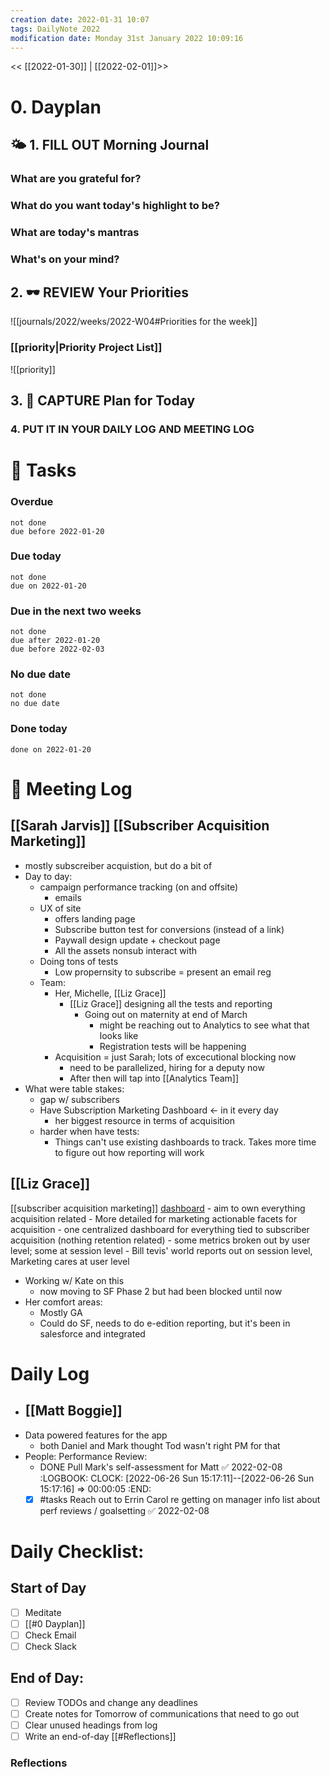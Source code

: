 ```yaml
---
creation date: 2022-01-31 10:07
tags: DailyNote 2022
modification date: Monday 31st January 2022 10:09:16
---
```


<< [[2022-01-30]] | [[2022-02-01]]>>

# 0. Dayplan
## 🌤 1. **FILL OUT** Morning Journal
### What are you grateful for?
### What do you want today's highlight to be?
### What are today's mantras
### What's on your mind?
## 2. 🕶 **REVIEW** Your Priorities
![[journals/2022/weeks/2022-W04#Priorities for the week]]
### [[priority|Priority Project List]] 
![[priority]]
## 3. 📆 **CAPTURE** Plan for Today
### 4. PUT IT IN YOUR DAILY LOG AND MEETING LOG
# 📝 Tasks
### Overdue
```tasks
not done
due before 2022-01-20
```
### Due today
```tasks
not done
due on 2022-01-20
```
### Due in the next two weeks
```tasks
not done
due after 2022-01-20
due before 2022-02-03
```
### No due date
```tasks
not done
no due date
```
### Done today
```tasks
done on 2022-01-20
```
# 📰 Meeting Log
## [[Sarah Jarvis]] [[Subscriber Acquisition Marketing]]
- mostly subscreiber acquistion, but do a bit of
- Day to day:
	- campaign performance tracking (on and offsite)
		- emails
	- UX of site
		- offers landing page
		- Subscribe button test for conversions (instead of a link)
		- Paywall design update + checkout page
		- All the assets nonsub interact with
	- Doing tons of tests
		- Low propernsity to subscribe = present an email reg
	- Team:
		- Her, Michelle, [[Liz Grace]]
			- [[Liz Grace]] designing all the tests and reporting
				- Going out on maternity at end of March
					- might be reaching out to Analytics to see what that looks like
					- Registration tests will be happening
		- Acquisition = just Sarah; lots of excecutional blocking now
			- need to be parallelized, hiring for a deputy now
			- After then will tap into [[Analytics Team]]
- What were table stakes:
	- gap w/ subscribers
	- Have Subscription Marketing Dashboard <- in it every day
		- her biggest resource in terms of acquisition
	- harder when have tests:
		- Things can't use existing dashboards to track. Takes more time to figure out how reporting will work
## [[Liz Grace]]
[[subscriber acquisition marketing]] [dashboard](https://datastudio.google.com/u/0/reporting/0399a933-2ba9-44e9-bfb6-04b03070c3c1/page/vKgWC)
	- aim to own everything acquisition related
	- More detailed for marketing actionable facets for acquisition
	- one centralized dashboard for everything tied to subscriber acquisition (nothing retention related)
	- some metrics broken out by user level; some at session level
		- Bill tevis' world reports out on session level, Marketing cares at user level
- Working w/ Kate on this
	- now moving to SF Phase 2 but had been blocked until now
- Her comfort areas:
	- Mostly GA
	- Could do SF, needs to do e-edition reporting, but it's been in salesforce and integrated
# Daily Log
- ## [[Matt Boggie]]
- Data powered features for the app
	- both Daniel and Mark thought Tod wasn't right PM for that
- People: Performance Review:
	- DONE Pull Mark's self-assessment for Matt ✅ 2022-02-08
	  :LOGBOOK:
	  CLOCK: [2022-06-26 Sun 15:17:11]--[2022-06-26 Sun 15:17:16] =>  00:00:05
	  :END:
	- [x] #tasks Reach out to Errin Carol re getting on manager info list about perf reviews / goalsetting ✅ 2022-02-08
# Daily Checklist:
## Start of Day
- [ ] Meditate
- [ ] [[#0 Dayplan]]
- [ ] Check Email
- [ ] Check Slack
## End of Day:
- [ ] Review TODOs and change any deadlines
- [ ] Create notes for Tomorrow of communications that need to go out
- [ ] Clear unused headings from log
- [ ] Write an end-of-day [[#Reflections]]
### Reflections